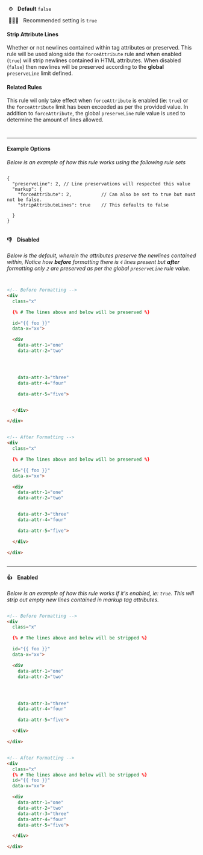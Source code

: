 &nbsp;⚙️&nbsp;&nbsp;&nbsp;**Default** `false`

&nbsp;💁🏽‍♀️&nbsp;&nbsp;&nbsp;Recommended setting is `true`

#### Strip Attribute Lines

Whether or not newlines contained within tag attributes or preserved. This rule will be used along side the `forceAttribute` rule and when enabled (`true`) will strip newlines contained in HTML attributes. When disabled (`false`) then newlines will be preserved according to the **global** `preserveLine` limit defined.

#### Related Rules

This rule wil only take effect when `forceAttribute` is enabled (ie: `true`) or the `forceAttribute` limit has been exceeded as per the provided value. In addition to `forceAttribute`, the global `preserveLine` rule value is used to determine the amount of lines allowed.

#

---

#### Example Options

_Below is an example of how this rule works using the following rule sets_

```jsonc

{
  "preserveLine": 2, // Line preservations will respected this value
  "markup": {
    "forceAttribute": 2,           // Can also be set to true but must not be false.
    "stripAttributeLines": true    // This defaults to false

  }
}


```

#### 👎 &nbsp;&nbsp; Disabled

_Below is the default, wherein the attributes preserve the newlines contained within, Notice how **before** formatting there is `4` lines present but **after** formatting only `2` are preserved as per the global `preserveLine` rule value._

```html


<!-- Before Formatting -->
<div
  class="x"

  {% # The lines above and below will be preserved %}

  id="{{ foo }}"
  data-x="xx">

  <div
    data-attr-1="one"
    data-attr-2="two"




    data-attr-3="three"
    data-attr-4="four"

    data-attr-5="five">


  </div>

</div>


<!-- After Formatting -->
<div
  class="x"

  {% # The lines above and below will be preserved %}

  id="{{ foo }}"
  data-x="xx">

  <div
    data-attr-1="one"
    data-attr-2="two"


    data-attr-3="three"
    data-attr-4="four"

    data-attr-5="five">

  </div>

</div>



```

---

#### 👍 &nbsp;&nbsp; Enabled

_Below is an example of how this rule works if it's enabled, ie: `true`. This will strip out empty new lines contained in markup tag attributes._

```html

<!-- Before Formatting -->
<div
  class="x"

  {% # The lines above and below will be stripped %}

  id="{{ foo }}"
  data-x="xx">

  <div
    data-attr-1="one"
    data-attr-2="two"




    data-attr-3="three"
    data-attr-4="four"

    data-attr-5="five">

  </div>

</div>


<!-- After Formatting -->
<div
  class="x"
  {% # The lines above and below will be stripped %}
  id="{{ foo }}"
  data-x="xx">

  <div
    data-attr-1="one"
    data-attr-2="two"
    data-attr-3="three"
    data-attr-4="four"
    data-attr-5="five">

  </div>

</div>


```


